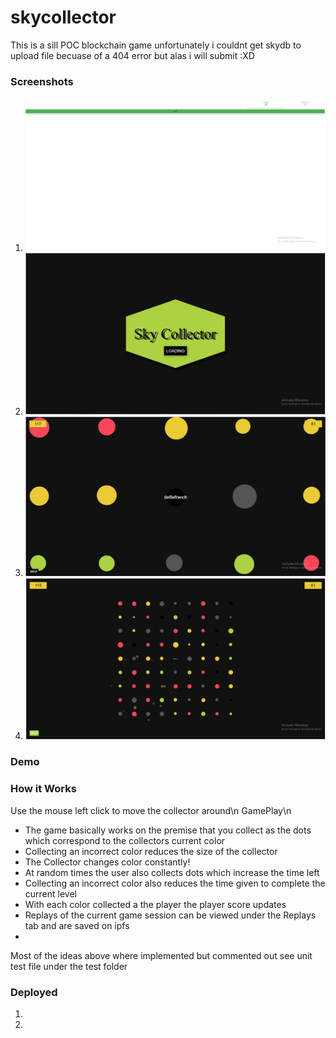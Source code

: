 # skycollector
 This is a sill POC blockchain game unfortunately i couldnt get skydb to upload file becuase of a 404 error but alas i will submit :XD
### Screenshots
1. ![Usage](/screenshots/0.png)
2. ![Usage](/screenshots/1.png)
3. ![Usage](/screenshots/2.png)
4. ![Usage](/screenshots/3.png)

### Demo
### How it Works 

Use the mouse left click to move the collector around\n
GamePlay\n
- The game basically works on the premise that you collect as the dots which correspond to the collectors current color
- Collecting an incorrect color reduces the size of the collector
- The Collector changes color constantly!
- At random times the user also collects dots which increase the time left
- Collecting an incorrect color also reduces the time given to complete the current level
- With each color collected a the player the player score updates
- Replays of the current game session can be viewed under the Replays tab and are saved on ipfs
-  

Most of the ideas above where implemented but commented out see unit test file under the test folder


### Deployed
1. 
2. 
